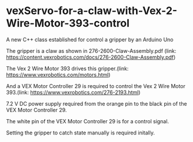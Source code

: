 # vexServo-for-a-claw-with-Vex-2-Wire-Motor-393-control
A new C++ class established for control a gripper by an Arduino Uno

The gripper is a claw as shown in 276-2600-Claw-Assembly.pdf (link: https://content.vexrobotics.com/docs/276-2600-Claw-Assembly.pdf)

The Vex 2 Wire Motor 393 drives this gripper.(link: https://www.vexrobotics.com/motors.html)

And a VEX Motor Controller 29 is required to control the Vex 2 Wire Motor 393.(link: https://www.vexrobotics.com/276-2193.html)

7.2 V DC power supply required from the orange pin to the black pin of the VEX Motor Controller 29.

The white pin of the VEX Motor Controller 29 is for a control signal.

Setting the gripper to catch state manually is required initally.
